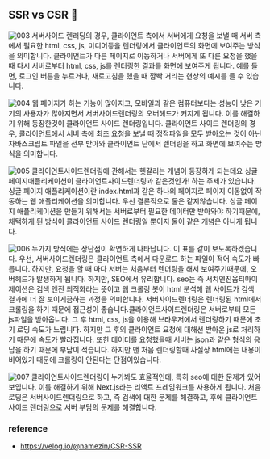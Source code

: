 ## SSR vs CSR 📝

![003](https://user-images.githubusercontent.com/69751205/129675920-87b89246-7455-4358-a944-d5021e4b4111.png)
서버사이드 렌러딩의 경우, 클라이언트 측에서 서버에게
요청을 보낼 때 서버 측에서 필요한 html, css, js, 미디어등을 렌더링에서 클라이언트의 화면에 보여주는 방식을 의미합니다. 클라이언트가 다른 페이지로 이동하거나  서버에게 또 다른 요청을 했을 때 다시 서버로부터 html, css, js를 렌더링한 결과를 화면에 보여주게 됩니다. 예를 들면, 로그인 버튼을 누르거나, 새로고침을 했을 때 깜빡 거리는 현상의 예시를 들 수 있습니다.

![004](https://user-images.githubusercontent.com/69751205/129675938-b1aebe08-10cb-4301-a3b0-f756c9b8dcbb.png)
웹 페이지가 하는 기능이 많아지고, 모바일과 같은 컴퓨터보다는 성능이 낮은 기기의 사용자가 많아지면서 서버사이드렌더링의 오버헤드가 커지게 됩니다. 이를 해결하기 위해 등장한것이 클라이언트 사이드 렌더링입니다. 클라이언트 사이드 렌더링의 경우, 클라이언트에서 서버 측에 최초 요청을 보낼 때 정적파일을 모두 받아오는 것이 아닌 자바스크립트 파일을 전부 받아와 클라이언트 단에서 렌더링을 하고 화면에 보여주는 방식을 의미합니다. 

![005](https://user-images.githubusercontent.com/69751205/129675944-84978aaf-2dd0-4aba-b213-734a6dcd38a3.png)
클라이언트사이드렌더링에 관해서는 헷갈리는 개념이 등장하게 되는데요
싱글페이지애플리케이션이 클라이언트사이드렌더링과 같은것인가! 하는 주제가 있습니다. 싱글 페이지 애플리케이션이란 index.html과 같은 하나의 페이지로 페이지 이동없이 작동하는 웹 애플리케이션을 의미합니다. 우선 결론적으로 둘은 같지않습니다. 싱글 페이지 애플리케이션을 만들기 위해서는 서버로부터 필요한 데이터만 받아와야 하기때문에, 채택하게 된 방식이 클라이언트 사이드 렌더링일 뿐이지 둘이 같은 개념은 아니게 됩니다.

![006](https://user-images.githubusercontent.com/69751205/129675953-0befe113-b133-4db6-a569-27bd684db3fb.png)
두가지 방식에는 장단점이 확연하게 나타납니다. 이 표를 같이 보도록하겠습니다. 우선, 서버사이드렌더링은 클라이언트 측에서 다운로드 하는 파일이 적어 속도가 빠릅니다.  하지만, 요청을 할 때 마다 서버는 처음부터 렌더링을 해서 보여주기때문에, 오버헤드가 발생하게 됩니다. 하지만, SEO에서 유리합니다.  seo는 즉 서치엔진옵티마이제이션은 검색 엔진 최적화라는 뜻이고 웹 크롤링 봇이 html 분석해 웹 사이트가 검색 결과에 더 잘 보이게끔하는 과정을 의미합니다. 서버사이드렌더링은 렌더링된 html에서 크롤링을 하기 때문에 접근성이 좋습니다.클라이언트사이드렌더링은 서버로부터 모든 js파일을 받아옵니다. 그 후 html, css, js을 이용해 브라우저에서 렌더링하기 때문에 초기 로딩 속도가 느립니다. 하지만 그 후의 클라이언트 요청에 대해선 받아온 js로 처리하기 때문에 속도가 빨라집니다. 또한 데이터를 요청했을때 서버는 json과 같은 형식의 응답을 하기 때문에 부담이 적습니다. 하지만 맨 처음 렌더링할때 사실상 html에는 내용이 비어있기 때문에 크롤링이 안된다는
단점이있습니다.

![007](https://user-images.githubusercontent.com/69751205/129675955-e9e9f77f-fb0d-4048-ad8c-89b7db0feda5.png)
클라이언트사이드렌더링이 누가봐도 효율적인데, 특히 seo에 대한 문제가 있어보입니다. 이를 해결하기 위해 Next.js라는 리액트 프레임워크를 사용하게 됩니다. 처음 로딩은 서버사이드렌더링으로 하고, 즉 검색에 대한 문제를 해결하고, 후에 클라이언트 사이드 렌더링으로 서버 부담의 문제를 해결합니다.

### reference
- https://velog.io/@namezin/CSR-SSR